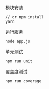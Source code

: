 模块安装

```
// or npm install
yarn
```

运行服务

```
node app.js
```

单元测试

```
npm run unit
```

覆盖度测试

```
npm run coverage
```
